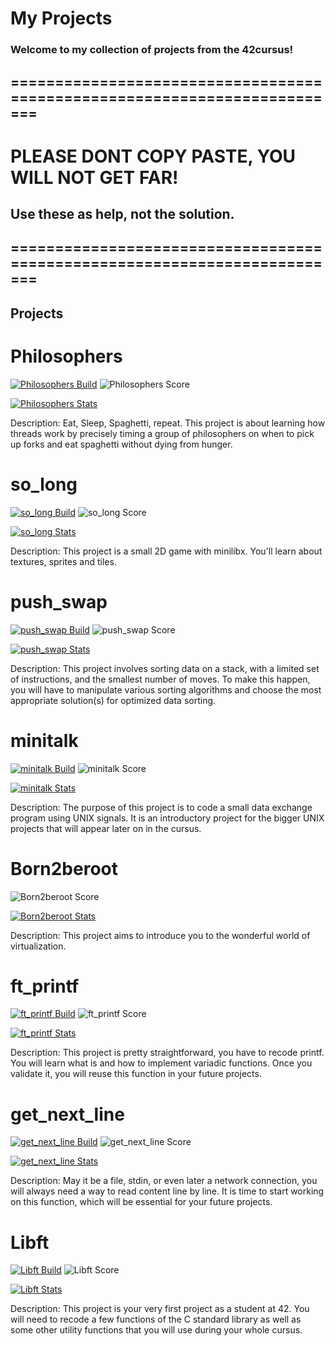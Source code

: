# My Projects

### Welcome to my collection of projects from the 42cursus!
## =========================================================================
# PLEASE DONT COPY PASTE, YOU WILL NOT GET FAR!
## Use these as help, not the solution.
## =========================================================================
## Projects

# Philosophers

[![Philosophers Build](https://img.shields.io/github/actions/workflow/status/WOLFIE-OG/Philosophers/makefile.yml?style=for-the-badge)](https://github.com/WOLFIE-OG/Philosophers/actions/workflows/makefile.yml) ![Philosophers Score](https://img.shields.io/badge/Score-Na-grey?style=for-the-badge)

[![Philosophers Stats](https://github-readme-stats.vercel.app/api/pin/?username=WOLFIE-OG&repo=Philosophers&theme=dark)](https://github.com/WOLFIE-OG/Philosophers)

Description: Eat, Sleep, Spaghetti, repeat. This project is about learning how threads work by precisely timing a group of philosophers on when to pick up forks and eat spaghetti without dying from hunger. 

# so_long

[![so_long Build](https://img.shields.io/github/actions/workflow/status/WOLFIE-OG/so_long/makefile.yml?style=for-the-badge)](https://github.com/WOLFIE-OG/so_long/actions/workflows/makefile.yml) ![so_long Score](https://img.shields.io/badge/Score-125%2F125-brightgreen?style=for-the-badge)

[![so_long Stats](https://github-readme-stats.vercel.app/api/pin/?username=WOLFIE-OG&repo=so_long&theme=dark)](https://github.com/WOLFIE-OG/so_long)

Description: This project is a small 2D game with minilibx. You'll learn about textures, sprites and tiles. 

# push_swap

[![push_swap Build](https://img.shields.io/github/actions/workflow/status/WOLFIE-OG/push_swap/makefile.yml?style=for-the-badge)](https://github.com/WOLFIE-OG/push_swap/actions/workflows/makefile.yml) ![push_swap Score](https://img.shields.io/badge/Score-100%2F125-brightgreen?style=for-the-badge)

[![push_swap Stats](https://github-readme-stats.vercel.app/api/pin/?username=WOLFIE-OG&repo=push_swap&theme=dark)](https://github.com/WOLFIE-OG/push_swap)

Description: This project involves sorting data on a stack, with a limited set of instructions, and the smallest number of moves. To make this happen, you will have to manipulate various sorting algorithms and choose the most appropriate solution(s) for optimized data sorting.

# minitalk

[![minitalk Build](https://img.shields.io/github/actions/workflow/status/WOLFIE-OG/minitalk/makefile.yml?style=for-the-badge)](https://github.com/WOLFIE-OG/minitalk/actions/workflows/makefile.yml) ![minitalk Score](https://img.shields.io/badge/Score-125%2F125-brightgreen?style=for-the-badge)

[![minitalk Stats](https://github-readme-stats.vercel.app/api/pin/?username=WOLFIE-OG&repo=minitalk&theme=dark)](https://github.com/WOLFIE-OG/minitalk)

Description: The purpose of this project is to code a small data exchange program using UNIX signals. It is an introductory project for the bigger UNIX projects that will appear later on in the cursus.

# Born2beroot
![Born2beroot Score](https://img.shields.io/badge/Score-125%2F125-brightgreen?style=for-the-badge)

[![Born2beroot Stats](https://github-readme-stats.vercel.app/api/pin/?username=WOLFIE-OG&repo=born2beroot&theme=dark)](https://github.com/WOLFIE-OG/born2beroot) 

Description: This project aims to introduce you to the wonderful world of virtualization.

# ft_printf

[![ft_printf Build](https://img.shields.io/github/actions/workflow/status/WOLFIE-OG/ft_printf/makefile.yml?style=for-the-badge)](https://github.com/WOLFIE-OG/ft_printf/actions/workflows/makefile.yml) ![ft_printf Score](https://img.shields.io/badge/Score-100%2F125-brightgreen?style=for-the-badge)

[![ft_printf Stats](https://github-readme-stats.vercel.app/api/pin/?username=WOLFIE-OG&repo=ft_printf&theme=dark)](https://github.com/WOLFIE-OG/ft_printf)

Description: This project is pretty straightforward, you have to recode printf. You will learn what is and how to implement variadic functions. Once you validate it, you will reuse this function in your future projects. 

# get_next_line

[![get_next_line Build](https://img.shields.io/github/actions/workflow/status/WOLFIE-OG/get_next_line/makefile.yml?style=for-the-badge)](https://github.com/WOLFIE-OG/get_next_line/actions/workflows/makefile.yml) ![get_next_line Score](https://img.shields.io/badge/Score-125%2F125-brightgreen?style=for-the-badge)

[![get_next_line Stats](https://github-readme-stats.vercel.app/api/pin/?username=WOLFIE-OG&repo=get_next_line&theme=dark)](https://github.com/WOLFIE-OG/get_next_line)

Description: May it be a file, stdin, or even later a network connection, you will always need a way to read content line by line. It is time to start working on this function, which will be essential for your future projects. 

# Libft

[![Libft Build](https://img.shields.io/github/actions/workflow/status/WOLFIE-OG/libft/makefile.yml?style=for-the-badge)](https://github.com/WOLFIE-OG/libft/actions/workflows/makefile.yml) ![Libft Score](https://img.shields.io/badge/Score-100%2F125-brightgreen?style=for-the-badge)

[![Libft Stats](https://github-readme-stats.vercel.app/api/pin/?username=WOLFIE-OG&repo=libft&theme=dark)](https://github.com/WOLFIE-OG/libft)

Description: This project is your very first project as a student at 42. You will need to recode a few functions of the C standard library as well as some other utility functions that you will use during your whole cursus. 
